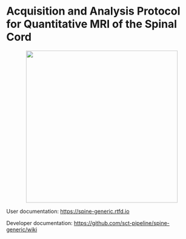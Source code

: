 # Acquisition and Analysis Protocol for Quantitative MRI of the Spinal Cord

<p align="center">
  <img src="https://github.com/sct-pipeline/spine-generic/blob/master/docs/_static/logo_spinegeneric.png" width="400">
</p>

User documentation: https://spine-generic.rtfd.io

Developer documentation: https://github.com/sct-pipeline/spine-generic/wiki
